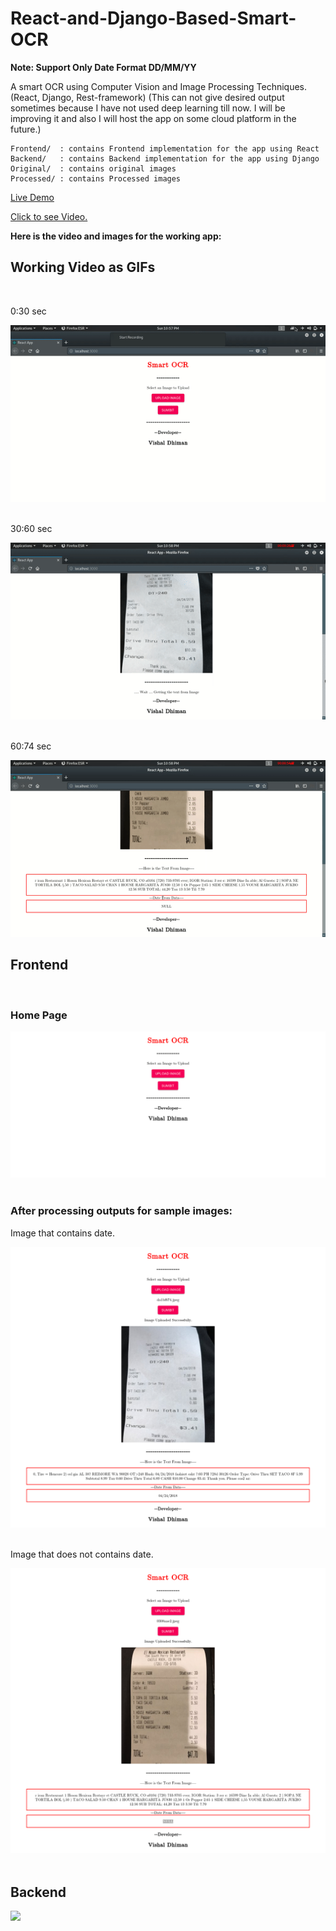 # React-and-Django-Based-Smart-OCR
**Note: Support Only Date Format DD/MM/YY** 

A smart OCR using Computer Vision and Image Processing Techniques. 
(React, Django, Rest-framework)
(This can not give desired output sometimes because I have not used deep learning till now. I will be improving it and also I will host the app on some cloud platform in the future.)

    
    Frontend/  : contains Frontend implementation for the app using React
    Backend/   : contains Backend implementation for the app using Django
    Original/  : contains original images
    Processed/ : contains Processed images
<p><a href="smartocrv.herokuapp.com/">Live Demo</a></p>
<p><a href="https://youtu.be/Jw_48nKauPo">Click to see Video.</a></p>


**Here is the video and images for the working app:**

<h2>Working Video as GIFs</h2>
<br>
<p>0:30 sec</p>
<img  src="https://github.com/cyberdhiman/React-and-Django-Based-Smart-OCR/blob/master/Working%20Images%20and%20Video/0:30.gif"/>
</br>
<br>
<p>30:60 sec</p>
<img  src="https://github.com/cyberdhiman/React-and-Django-Based-Smart-OCR/blob/master/Working%20Images%20and%20Video/30:60.gif"/>
</br>
<br>
<p>60:74 sec</p>
<img  src="https://github.com/cyberdhiman/React-and-Django-Based-Smart-OCR/blob/master/Working%20Images%20and%20Video/60:71.gif"/>
</br>

<h2>Frontend</h2>
<br>
<h3>Home Page</h3>
<img  src="https://github.com/cyberdhiman/React-and-Django-Based-Smart-OCR/blob/master/Working%20Images%20and%20Video/Home_Page.png"/>
</br>

<br>
<h3>After processing outputs for sample images:</h3>
<p>Image that contains date.</p>
<img  src="https://github.com/cyberdhiman/React-and-Django-Based-Smart-OCR/blob/master/Working%20Images%20and%20Video/date_in_image.png"/>
</br>
<br>
<p>Image that does not contains date.</p>
<img  src="https://github.com/cyberdhiman/React-and-Django-Based-Smart-OCR/blob/master/Working%20Images%20and%20Video/Date_Not_IN_image.png"/>
</br>


<br>
<h2>Backend</h2>
<img height="500" src="https://github.com/cyberdhiman/React-and-Django-Based-Smart-OCR/blob/master/Screenshot-2019-12-1%20Post%20%E2%80%93%20Django%20REST%20framework.png"/>

</br>
